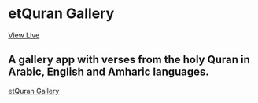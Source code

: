 # etQuran Gallery

[View Live](https://et-quran-gallery.vercel.app)

## A gallery app with verses from the holy Quran in Arabic, English and Amharic languages.


[etQuran Gallery](<img width="800" alt="etQuran-gallery" src="https://user-images.githubusercontent.com/78016027/211637204-81d7c4de-b179-49d5-9d93-afa2d67f8057.png">)
